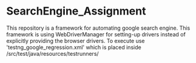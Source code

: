 # SearchEngine_Assignment


This repository is a framework for automating google search engine. This framework is using WebDriverManager for setting-up drivers instead of explicitly providing the browser drivers. To execute use 'testng_google_regression.xml' which is placed inside /src/test/java/resources/testrunners/
